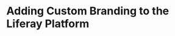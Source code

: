 # Adding Custom Branding to the Liferay Platform
<!-- 
One of the basic needs of any business is the need to control branding and design when developing different websites and apps to provide users with the best user experience. To start, each site needs its own branding, controlling things like logos, fonts, color schemes, etc., as well as the responsive framework. Brand control also includes page and content presentation and different JavaScript widgets and functionality. 

Front-end developers are familiar with a number of tool-sets and have experience with different languages and frameworks. Working with a platform that allows front-end developers to use the knowledge and skills they have will make for a much better development experience. Liferay's open development framework makes this possible. 

<figure>
	<img src="../images/design-plans.png" style="max-height: 23%" />
	<figcaption style="font-size: x-small">Fig.1 Design and Planning</figcaption>
</figure>

## Livingstone Hotels & Resorts {#livingstone}

Livingstone Hotels & Resorts is a premier hospitality company responsible for creating and maintaining a number of different sites for their hotels, resorts, and corporate employees. The web-team is responsible for implementing the branding and functionality needed to provide the ideal user experience for customers and employees. 

Natalia Michaels from Marketing and Martin Llewellyn from Design are responsible for working together to come up with mockups that will need to be implemented. These designs are used by the front-end team to create the theme, widgets, page, and page fragments. Kaito Tanaka and his team of web developers will be responsible for implementing these mockups. They normally use the following for their projects:
* NPM 
* Yeoman generators
* React
* Angular 

## Front-End Development on Liferay DXP {#introfrontend}

In order to customize the branding and presentation of the platform, developers have different options. These options give developers the ability to control the high-level experience as well as the specific content, widget, and component presentation.

<div class="key-point">
Key Point: <br />
<li>Liferay has three primary ways of creating stylistic changes on the platform:</li>
  <ul>
      <li><b>Modules</b>: including Themes, Layout Templates, and JavaScript modules for global look-and-feel changes</li>
      <li><b>Templates</b>: including specific customization options for content, assets, and widgets</li>
      <li><b>Fragments</b>: including the ability to create the html, css, and JavaScript sections and components of any page</li>
    </ul>
</div>

## Themes and Layout Templates {#themes}

Themes and Layout Templates are modules that give developers the ability to customize the global look-and-feel of a site as well as the layout of the pages with widgets on them. Themes are comprised of HTML, CSS, and JavaScript source files that control each page in a site as well as some site configuration options. Layouts are comprised of TPL source files and are based on the bootstrap grid system. Using both of these modules, developers have full control over the global branding and structure of their sites and pages.

<figure>
	<img src="../images/theme-example.png" style="max-height: 35%" />
	<figcaption style="font-size: x-small">Fig.2 Theme Example</figcaption>
</figure>

<br/>

## Web Content and Widget Display Templates {#displaytemplates}

Once the global design and page structure has been created, developers can create templates on the platform that control the presentation of the different widgets and content on the site. 

Web Content is one of the primary assets on the platform for creating a variety of different types of content, such as static branding content, news articles, informational details, etc. Creating Web Content Templates allows developers to to provide the presentation of the content, allowing writers to get content out the door more quickly without having to worry over the formatting and design. 

Each page in a site can also contain a number of widgets that display different kinds of content and information within the layout of a site page. Templates can also be developed to align the presentation of these widgets with the rest of the branding customization. The following widgets can be customized with Widget Display Templates:
* Asset Publisher
* Blogs
* Breadcrumbs
* Categories Navigation
* Language
* Media Gallery
* Navigation Menu
* RSS Publisher
* Site Map
* Tags Navigation
* Wiki

<figure>
	<img src="../images/application-display-templates.png" style="max-height: 35%" />
	<figcaption style="font-size: x-small">Fig.3 Widget Display Template Example</figcaption>
</figure>

## Page Fragments: Sections and Components {#fragments}

Finally, _Page Fragments_ will give the developers the tools they need to craft reusable page sections and components that can be used on pages along with other Assets or on _Content Pages_. Fragments can help bridge the gap between front-end developers and marketing/content teams responsible for creating and managing sites. These sections and components can be made editable by developers so that, once deployed, the content teams can edit them as needed to fit the use case and design of the site they're working on. Fragments can be created in two different ways:

1. On the platform, using the Page Fragment UI in Site Administration
2. Using the Liferay Fragments yeoman generator

<div class="key-point">
Key Point: <br />
<li>Creating Page Fragments using the Liferay Fragments generator is the best practice for treating your fragments like code within a DevOps lifecycle.</li>
  <ul>
    <li>You can find more information at <a href="https://github.com/liferay/generator-liferay-fragments#liferay-fragments-cli">https://github.com/liferay/generator-liferay-fragments#liferay-fragments-cli</a></li>    
  </ul>
</div>

<figure>
	<img src="../images/page-fragment-example.png" style="max-height: 35%" />
	<figcaption style="font-size: x-small">Fig.4 Page Fragment Example</figcaption>
</figure>

<br/>

<div class="summary">
<h3>Knowledge Check</h3>
<ul>
  <li>Liferay has three primary ways of creating stylistic changes on the platform:</li>
 	<ol>
    <li>____________________</li>
    <li>____________________</li>
    <li>____________________</li>
  </ol>
  <li>The front-end modules that provide global styling and page layout control are ____________________ and ____________________.</li>
  <li>Front-end templates include a number of options:</li>
    <ul>
      <li>____________________ Templates</li>
      <li>____________________ Templates</li>
    </ul>
  <li>____________________ are reusable sections and components of a site page.</li>
</ul>
</div> -->
